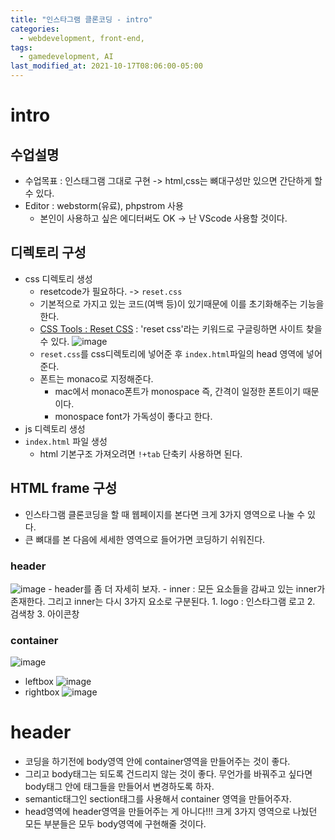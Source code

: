 ```yaml
---
title: "인스타그램 클론코딩 - intro"
categories:
  - webdevelopment, front-end,
tags:
  - gamedevelopment, AI
last_modified_at: 2021-10-17T08:06:00-05:00
---
```


# intro

## 수업설명

- 수업목표 : 인스태그램 그대로 구현 -> html,css는 뼈대구성만 있으면 간단하게 할 수 있다.
- Editor : webstorm(유료), phpstrom 사용
  - 본인이 사용하고 싶은 에디터써도 OK -> 난 VScode 사용할 것이다.

## 디렉토리 구성

- css 디렉토리 생성
  - resetcode가 필요하다. -> `reset.css`
  - 기본적으로 가지고 있는 코드(여백 등)이 있기때문에 이를 초기화해주는 기능을 한다.
  - [CSS Tools : Reset CSS](https://meyerweb.com/eric/tools/css/reset/) : 'reset css'라는 키워드로 구글링하면 사이트 찾을 수 있다.
    ![image](https://user-images.githubusercontent.com/69496570/137624120-19f0b24a-7866-4691-aa8b-7f152981d27f.png)
  - `reset.css`를 css디렉토리에 넣어준 후 `index.html`파일의 head 영역에 넣어준다.
  - 폰트는 monaco로 지정해준다.
    - mac에서 monaco폰트가 monospace 즉, 간격이 일정한 폰트이기 때문이다.
    - monospace font가 가독성이 좋다고 한다.
- js 디렉토리 생성
- `index.html` 파일 생성
  - html 기본구조 가져오려면 `!+tab` 단축키 사용하면 된다.

## HTML frame 구성

- 인스타그램 클론코딩을 할 때 웹페이지를 본다면 크게 3가지 영역으로 나눌 수 있다.
- 큰 뼈대를 본 다음에 세세한 영역으로 들어가면 코딩하기 쉬워진다.

### header

![image](https://user-images.githubusercontent.com/69496570/137624415-afe2d3c9-a7c2-48a9-b515-4d426596a108.png) - header를 좀 더 자세히 보자. - inner : 모든 요소들을 감싸고 있는 inner가 존재한다. 그리고 inner는 다시 3가지 요소로 구분된다. 1. logo : 인스타그램 로고 2. 검색창 3. 아이콘창

### container

![image](https://user-images.githubusercontent.com/69496570/137624487-6741e4e8-4ea6-4017-9f48-99046653636c.png)

- leftbox
  ![image](https://user-images.githubusercontent.com/69496570/137624541-06ec73c9-bd75-47f9-8a93-7483e0eea348.png)
- rightbox
  ![image](https://user-images.githubusercontent.com/69496570/137624548-56c3a5c1-921c-4ec7-a848-1cd19bf35289.png)

# header

- 코딩을 하기전에 body영역 안에 container영역을 만들어주는 것이 좋다.
- 그리고 body태그는 되도록 건드리지 않는 것이 좋다. 무언가를 바꿔주고 싶다면 body태그 안에 태그들을 만들어서 변경하도록 하자.
- semantic태그인 section태그를 사용해서 container 영역을 만들어주자.
- head영역에 header영역을 만들어주는 게 아니다!!! 크게 3가지 영역으로 나눴던 모든 부분들은 모두 body영역에 구현해줄 것이다.

